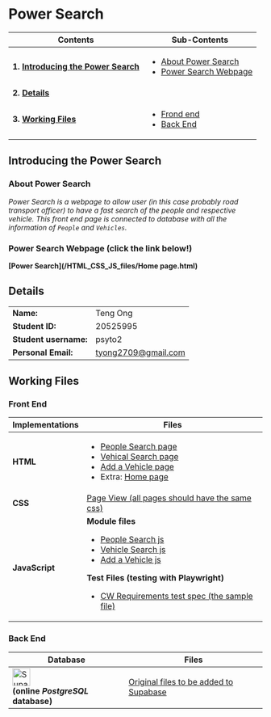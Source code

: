 # Power Search
| Contents | Sub-Contents |
| -------- | ------------ |
| **1. [Introducing the Power Search](#introducing-the-power-search)** | <ul><li>[About Power Search](#about-power-search)</li><li>[Power Search Webpage](#power-search-webpage-click-the-link-below)</li></ul> |
| **2. [Details](#details)** | |
| **3. [Working Files](#working-files)** | <ul><li>[Frond end](#front-end)</li><li>[Back End](#back-end)</li></ul> |

## Introducing the Power Search
### About Power Search
*Power Search is a webpage to allow user (in this case probably road transport officer) to have a fast search of the people and respective vehicle. This front end page is connected to database with all the information of `People` and `Vehicles`.*
### Power Search Webpage (click the link below!)
**[Power Search](/HTML_CSS_JS_files/Home page.html)**

## Details
| | |
| --------- | -------- |
| **Name:** | Teng Ong |
| **Student ID:** | 20525995 |
| **Student username:** | psyto2 |
| **Personal Email:** | tyong2709@gmail.com |

## Working Files
### Front End 
| Implementations | Files |
| --------------- | ----- |
| **HTML** | <ul><li>[People Search page](./HTML_CSS_JS_files/People%20search.html)</li><li>[Vehical Search page](./HTML_CSS_JS_files/Vehicle%20search.html)</li><li>[Add a Vehicle page](./HTML_CSS_JS_files/Add%20a%20vehicle.html)</li><li>Extra: [Home page](./HTML_CSS_JS_files/Home%20page.html)</li></ul> |
| **CSS** | [Page View (all pages should have the same css)](./HTML_CSS_JS_files/Page_view.css) |
| **JavaScript** | **Module files** <ul><li>[People Search js](./HTML_CSS_JS_files/People_search.js)</li><li>[Vehicle Search js](./HTML_CSS_JS_files/Vehicle_search.js)</li><li>[Add a Vehicle js](./HTML_CSS_JS_files/Add_a_vehicle.js)</li></ul> **Test Files (testing with Playwright)** <ul><li>[CW Requirements test spec (the sample file)](./HTML_CSS_JS_files/coursework-sample.spec.js)</li></ul> |
### Back End
| Database | Files |
| -------- | --------------- |
| <image src="Images/supabase.png" alt="Supabase logo" height="35" />  <br> **(online <em>PostgreSQL</em> database)** | [Original files to be added to Supabase](./Original_Database) |